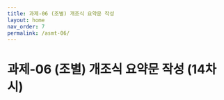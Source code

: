 ```yaml
---
title: 과제-06 (조별) 개조식 요약문 작성
layout: home
nav_order: 7
permalink: /asmt-06/
---
```


# 과제-06 (조별) 개조식 요약문 작성 (14차시)

